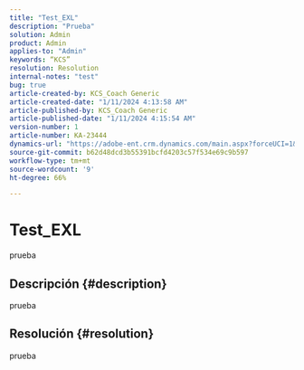 ```yaml
---
title: "Test_EXL"
description: "Prueba"
solution: Admin
product: Admin
applies-to: "Admin"
keywords: “KCS”
resolution: Resolution
internal-notes: "test"
bug: true
article-created-by: KCS_Coach Generic
article-created-date: "1/11/2024 4:13:58 AM"
article-published-by: KCS_Coach Generic
article-published-date: "1/11/2024 4:15:54 AM"
version-number: 1
article-number: KA-23444
dynamics-url: "https://adobe-ent.crm.dynamics.com/main.aspx?forceUCI=1&pagetype=entityrecord&etn=knowledgearticle&id=51c69dd6-37b0-ee11-a569-6045bd006079"
source-git-commit: b62d48dcd3b55391bcfd4203c57f534e69c9b597
workflow-type: tm+mt
source-wordcount: '9'
ht-degree: 66%

---
```


# Test_EXL


prueba

## Descripción {#description}

prueba

## Resolución {#resolution}


prueba
